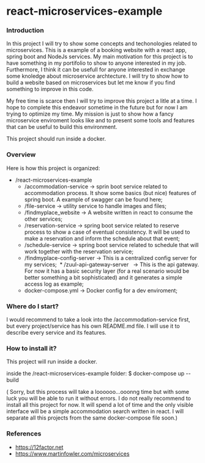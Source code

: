 # react-microservices-example

### Introduction
In this project I will try to show some concepts and techonologies related to microservices. This is a example of a booking website with a react app,  spring boot and NodeJs services.
My main motivation for this project is to have something in my portifolio to show to anyone interested in my job. Furthermore, I think it can be usefull for anyone interested in exchange some knoledge about microservice archtecture. I will try to show how to build a website based on microservices but let me know if you find something to improve in this code.

My free time is scarce then I will try to improve this project a litle at a time. I hope to complete this endeavor sometime in the future but for now I am trying to optimize my time. My mission is just to show how a fancy microservice enviroment looks like and to present some tools and features that can be useful to build this environment.

This project should run inside a docker.


### Overview
Here is how this project is organized:
* /react-microservices-example
  * /accommodation-service     -> sprin boot service related to accommodation process. It show some basics (but nice) features of spring boot. A example of swagger can be found here;
  * /file-service              -> utility service to handle images and files;
  * /findmyplace_website       -> A website written in react to consume the other services;
  * /reservation-service       -> spring boot service related to reserve process to show a case of eventual consistency. It will be used to make a reservation and inform the schedule about that event;
  * /schedule-service          -> spring boot service related to schedule that will work together with the reservation service;
  * /findmyplace-config-server -> This is a centralized config server for my services;
  * /zuul-api-gateway-server   -> This is the api gateway. For now it has a basic security layer (for a real scenario would be better something a bit sophisticated) and it generates a simple access log as example; 
  * docker-compose.yml         -> Docker config for a dev enviroment;
        
    
### Where do I start?
I would recommend to take a look into the /accommodation-service first, but every project/service has his own README.md file.
I will use it to describe every service and its features.

### How to install it?
This project will run inside a docker.

inside the /react-microservices-example folder:
$ docker-compose up --build

( Sorry, but this process will take a loooooo...ooonng time but with some luck you will be able to run it without errors.
I do not really recommend to install all this project for now. It will spend a lot of time and the only visible interface will be a simple accommodation search written in react. I will separate all this projects from the same docker-compose file soon.)


### References

* https://12factor.net
* https://www.martinfowler.com/microservices
